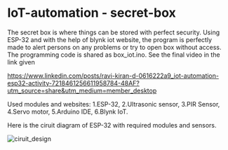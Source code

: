 # IoT-automation - secret-box

<p>The secret box is where things can be stored with perfect security. Using ESP-32 and with the help of blynk iot website, the program is perfectly made to alert persons on any problems or try to open box without access. The programming code is shared as box_iot.ino. See the final video in the link given

https://www.linkedin.com/posts/ravi-kiran-d-0616222a9_iot-automation-esp32-activity-7218461256611958784-48AF?utm_source=share&utm_medium=member_desktop

Used modules and websites:
  1.ESP-32,
  2.Ultrasonic sensor,
  3.PIR Sensor,
  4.Servo motor,
  5.Arduino IDE,
  6.Blynk IoT.

Here is the ciruit diagram of ESP-32 with required modules and sensors.</p>

![ciruit_design](https://github.com/user-attachments/assets/b62fff66-3b0b-4b80-9344-cb387c443859)
